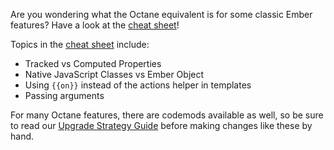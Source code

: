 Are you wondering what the Octane equivalent is for some classic Ember features? Have a look at the [cheat sheet](https://ember-learn.github.io/ember-octane-vs-classic-cheat-sheet/)!

Topics in the [cheat sheet](https://ember-learn.github.io/ember-octane-vs-classic-cheat-sheet/) include:

- Tracked vs Computed Properties
- Native JavaScript Classes vs Ember Object
- Using `{{on}}` instead of the actions helper in templates
- Passing arguments

For many Octane features, there are codemods available as well, so be sure to read our [Upgrade Strategy Guide](../) before making changes like these by hand.
